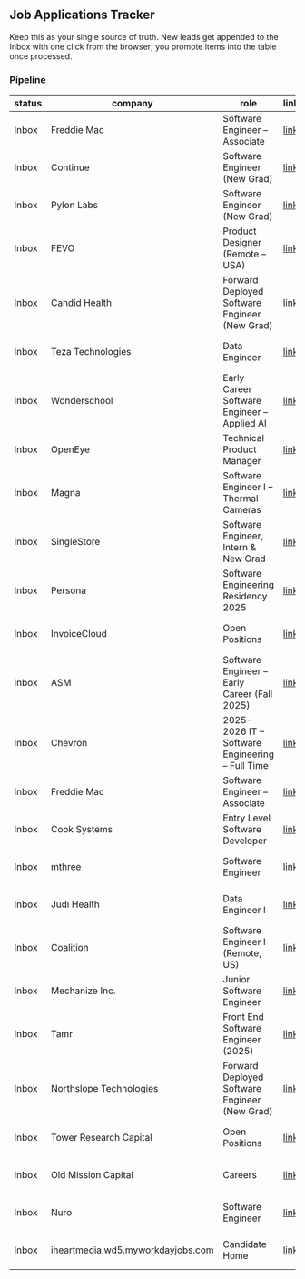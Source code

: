 ## Job Applications Tracker

Keep this as your single source of truth. New leads get appended to the Inbox with one click from the browser; you promote items into the table once processed.

### Pipeline

| status | company | role | link | source | applied_on | last_touch | next_action | follow_up_on | notes |
|---|---|---|---|---|---|---|---|---|---|
| Inbox | Freddie Mac | Software Engineer – Associate | [link](https://freddiemac.wd5.myworkdayjobs.com/en-US/External/job/McLean-VA/Software-Engineer--Associate_JR16159-1) | extension |  | 2025-10-03 13:23 |  |  |  |
| Inbox | Continue | Software Engineer (New Grad) | [link](https://jobs.ashbyhq.com/continue/219fce3e-7af9-4b00-8fa7-87bf53db72f7/application) | extension |  | 2025-10-06 17:17 |  |  |  |
| Inbox | Pylon Labs | Software Engineer (New Grad) | [link](https://jobs.ashbyhq.com/pylon-labs/ecf0d509-cfb9-43c6-b628-1e685d6f5f42/application) | extension |  | 2025-10-06 17:21 |  |  |  |
| Inbox | FEVO | Product Designer (Remote – USA) | [link](https://jobs.lever.co/fevo/ff0a54bf-6a4e-4991-9e2a-6629cdec849c/thanks) | extension |  | 2025-10-06 17:22 |  |  |  |
| Inbox | Candid Health | Forward Deployed Software Engineer (New Grad) | [link](https://jobs.ashbyhq.com/candidhealth/8d1922f8-e89d-433e-a21f-b724eabc003b/application) | extension |  | 2025-10-06 17:27 |  |  |  |
| Inbox | Teza Technologies | Data Engineer | [link](https://job-boards.greenhouse.io/tezatechnologies/jobs/7027881) | extension |  | 2025-10-06 17:31 |  |  |  |
| Inbox | Wonderschool | Early Career Software Engineer – Applied AI | [link](https://job-boards.greenhouse.io/wonderschool/jobs/6359139003) | extension |  | 2025-10-06 17:32 |  |  |  |
| Inbox | OpenEye | Technical Product Manager | [link](https://job-boards.greenhouse.io/openeye/jobs/8116408002) | extension |  | 2025-10-06 17:35 |  |  |  |
| Inbox | Magna | Software Engineer I – Thermal Cameras | [link](https://magna.wd3.myworkdayjobs.com/en-US/magna/job/Software-Engineer-I---Thermal-Cameras_R00193769) | extension |  | 2025-10-06 17:40 |  |  |  |
| Inbox | SingleStore | Software Engineer, Intern & New Grad | [link](https://job-boards.greenhouse.io/singlestore/jobs/6237482) | extension |  | 2025-10-06 17:41 |  |  |  |
| Inbox | Persona | Software Engineering Residency 2025 | [link](https://jobs.ashbyhq.com/persona/5af70104-465d-4387-ad6e-4259d35cbc5a) | extension |  | 2025-10-06 17:43 |  |  |  |
| Inbox | InvoiceCloud | Open Positions | [link](https://invoicecloud.net/careers/open-positions?gh_jid=6663568003) | extension |  | 2025-10-06 17:48 |  |  |  |
| Inbox | ASM | Software Engineer – Early Career (Fall 2025) | [link](https://www.asm.com/open-vacancies/software-engineer-early-career-fall-2025-4639009101?gh_jid=4639009101) | extension |  | 2025-10-06 17:51 |  |  |  |
| Inbox | Chevron | 2025-2026 IT – Software Engineering – Full Time | [link](https://chevron.wd5.myworkdayjobs.com/en-US/university/job/Houston%2C-Texas%2C-United-States-of-America/XMLNAME-2025-2026-Information-Technology---Software-Engineering---Full-Time_R000064977/apply/applyManually) | extension |  | 2025-10-06 18:08 |  |  |  |
| Inbox | Freddie Mac | Software Engineer – Associate | [link](https://freddiemac.wd5.myworkdayjobs.com/en-US/External/job/McLean-VA/Software-Engineer--Associate_JR16159-1) | extension |  | 2025-10-06 18:14 |  |  |  |
| Inbox | Cook Systems | Entry Level Software Developer | [link](https://job-boards.greenhouse.io/cooksys/jobs/4939662008) | extension |  | 2025-10-06 18:14 |  |  |  |
| Inbox | mthree | Software Engineer | [link](https://mthree.com/careers/job/?gh_jid=4374344006) | extension |  | 2025-10-06 18:19 |  |  |  |
| Inbox | Judi Health | Data Engineer I | [link](https://job-boards.greenhouse.io/capitalrx/jobs/4750004008) | extension |  | 2025-10-06 18:23 |  |  |  |
| Inbox | Coalition | Software Engineer I (Remote, US) | [link](https://www.coalitioninc.com/job-posting/4560711005) | extension |  | 2025-10-06 18:25 |  |  |  |
| Inbox | Mechanize Inc. | Junior Software Engineer | [link](https://jobs.ashbyhq.com/mechanize/b50c89dc-001c-4fb6-a4fc-a9f52f35b490) | extension |  | 2025-10-06 18:27 |  |  |  |
| Inbox | Tamr | Front End Software Engineer (2025) | [link](https://jobs.lever.co/tamr/c22b0811-b230-4f5d-a0d4-92c5216c1656/apply) | extension |  | 2025-10-06 18:30 |  |  |  |
| Inbox | Northslope Technologies | Forward Deployed Software Engineer (New Grad) | [link](https://jobs.ashbyhq.com/northslope-technologies/7ccd126f-b127-4526-87f1-57408919c30a) | extension |  | 2025-10-06 18:31 |  |  |  |
| Inbox | Tower Research Capital | Open Positions | [link](https://tower-research.com/open-positions/?gh_jid=6607630) | extension |  | 2025-10-06 18:36 |  |  |  |
| Inbox | Old Mission Capital | Careers | [link](https://www.oldmissioncapital.com/careers/?gh_jid=6602927003) | extension |  | 2025-10-06 18:38 |  |  |  |
| Inbox | Nuro | Software Engineer | [link](https://www.nuro.ai/careersitem?gh_jid=7066706) | extension |  | 2025-10-06 18:40 |  |  |  |
| Inbox | iheartmedia.wd5.myworkdayjobs.com | Candidate Home | [link](https://iheartmedia.wd5.myworkdayjobs.com/en-US/External_iHM/job/Full-Stack-Engineer_Req36902) | extension |  | 2025-10-08 18:12 |  |  |  |
